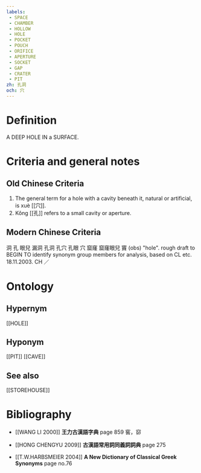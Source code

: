 ```yaml
---
labels: 
 - SPACE
 - CHAMBER
 - HOLLOW
 - HOLE
 - POCKET
 - POUCH
 - ORIFICE
 - APERTURE
 - SOCKET
 - GAP
 - CRATER
 - PIT
zh: 孔洞
och: 穴
---
```


# Definition
A DEEP HOLE IN a SURFACE.
# Criteria and general notes
## Old Chinese Criteria
1. The general term for a hole with a cavity beneath it, natural or artificial, is xuè [[穴]].
2. Kǒng [[孔]] refers to a small cavity or aperture.
## Modern Chinese Criteria
洞
孔
眼兒
漏洞
孔洞
孔穴
孔眼
穴
窟窿
窟窿眼兒
竇 (obs) "hole".
rough draft to BEGIN TO identify synonym group members for analysis, based on CL etc. 18.11.2003. CH ／
# Ontology

## Hypernym
[[HOLE]]
## Hyponym
[[PIT]]
[[CAVE]]
## See also
[[STOREHOUSE]]
# Bibliography
- [[WANG LI 2000]]
**王力古漢語字典** page 859
窖，窌
- [[HONG CHENGYU 2009]]
**古漢語常用詞同義詞詞典** page 275

- [[T.W.HARBSMEIER 2004]]
**A New Dictionary of Classical Greek Synonyms** page no.76
